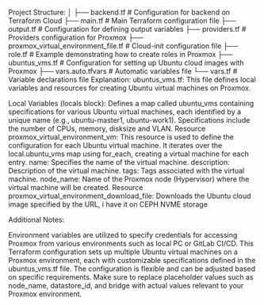 Project Structure:
│
├── backend.tf              # Configuration for backend on Terraform Cloud
├── main.tf                 # Main Terraform configuration file
├── output.tf               # Configuration for defining output variables
├── providers.tf            # Providers configuration for Proxmox
├── proxmox_virtual_environment_file.tf   # Cloud-init configuration file
├── role.tf                 # Example demonstrating how to create roles in Proxmox
├── ubuntus_vms.tf          # Configuration for setting up Ubuntu cloud images with Proxmox
├── vars.auto.tfvars        # Automatic variables file
└── vars.tf                 # Variable declarations file
Explanation:
ubuntus_vms.tf: This file defines local variables and resources for creating Ubuntu virtual machines on Proxmox.

Local Variables (locals block): Defines a map called ubuntu_vms containing specifications for various Ubuntu virtual machines, each identified by a unique name (e.g., ubuntu-master1, ubuntu-work1). Specifications include the number of CPUs, memory, disksize and VLAN.
Resource proxmox_virtual_environment_vm: This resource is used to define the configuration for each Ubuntu virtual machine. It iterates over the local.ubuntu_vms map using for_each, creating a virtual machine for each entry.
name: Specifies the name of the virtual machine.
description: Description of the virtual machine.
tags: Tags associated with the virtual machine.
node_name: Name of the Proxmox node (Hypervisor) where the virtual machine will be created.
Resource proxmox_virtual_environment_download_file: Downloads the Ubuntu cloud image specified by the URL, i have it on CEPH NVME storage

Additional Notes:

Environment variables are utilized to specify credentials for accessing Proxmox from various environments such as local PC or GitLab CI/CD.
This Terraform configuration sets up multiple Ubuntu virtual machines on a Proxmox environment, each with customizable specifications defined in the ubuntus_vms.tf file. The configuration is flexible and can be adjusted based on specific requirements. Make sure to replace placeholder values such as node_name, datastore_id, and bridge with actual values relevant to your Proxmox environment.